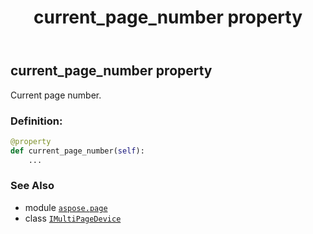 ﻿---
title: current_page_number property
second_title: Aspose.Page for Python via .NET API References
description: 
type: docs
weight: 70
url: /python-net/aspose.page/imultipagedevice/current_page_number/
is_root: false
---

## current_page_number property


Current page number.
### Definition:
```python
@property
def current_page_number(self):
    ...
```

### See Also
* module [`aspose.page`](../../)
* class [`IMultiPageDevice`](/page/python-net/aspose.page/imultipagedevice)
